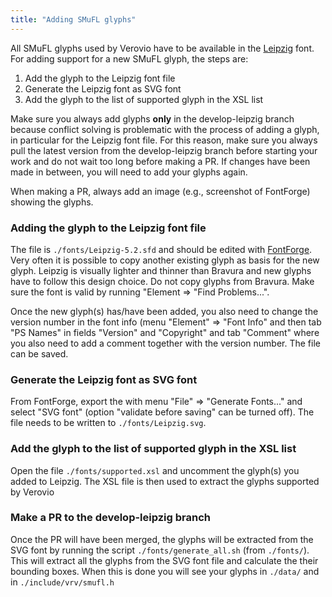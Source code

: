 ```yaml
---
title: "Adding SMuFL glyphs"
---
```


All SMuFL glyphs used by Verovio have to be available in the [Leipzig](https://github.com/rism-digital/leipzig) font. For adding support for a new SMuFL glyph, the steps are:

1. Add the glyph to the Leipzig font file
2. Generate the Leipzig font as SVG font
3. Add the glyph to the list of supported glyph in the XSL list

Make sure you always add glyphs **only** in the develop-leipzig branch because conflict solving is problematic with the process of adding a glyph, in particular for the Leipzig font file. For this reason, make sure you always pull the latest version from the develop-leipzig branch before starting your work and do not wait too long before making a PR. If changes have been made in between, you will need to add your glyphs again.

When making a PR, always add an image (e.g., screenshot of FontForge) showing the glyphs.

### Adding the glyph to the Leipzig font file

The file is `./fonts/Leipzig-5.2.sfd` and should be edited with [FontForge](https://fontforge.org/). Very often it is possible to copy another existing glyph as basis for the new glyph. Leipzig is visually lighter and thinner than Bravura and new glyphs have to follow this design choice. Do not copy glyphs from Bravura. Make sure the font is valid by running "Element => "Find Problems...".

Once the new glyph(s) has/have been added, you also need to change the version number in the font info (menu "Element" => "Font Info" and then tab "PS Names" in fields "Version" and "Copyright" and tab "Comment" where you also need to add a comment together with the version number. The file can be saved.

### Generate the Leipzig font as SVG font

From FontForge, export the with menu "File" => "Generate Fonts..." and select "SVG font" (option "validate before saving" can be turned off). The file needs to be written to `./fonts/Leipzig.svg`.

### Add the glyph to the list of supported glyph in the XSL list

Open the file `./fonts/supported.xsl` and uncomment the glyph(s) you added to Leipzig. The XSL file is then used to extract the glyphs supported by Verovio

### Make a PR to the develop-leipzig branch

Once the PR will have been merged, the glyphs will be extracted from the SVG font by running the script `./fonts/generate_all.sh` (from `./fonts/`). This will extract all the glyphs from the SVG font file and calculate the their bounding boxes. When this is done you will see your glyphs in `./data/` and in `./include/vrv/smufl.h`
